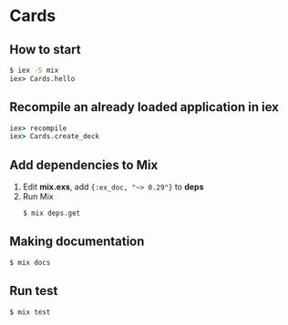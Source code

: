 # Cards
## How to start
```cmd
$ iex -S mix
iex> Cards.hello
```
## Recompile an already loaded application in iex
```cmd
iex> recompile
iex> Cards.create_deck
```
## Add dependencies to Mix
1. Edit **mix.exs**, add `{:ex_doc, "~> 0.29"}` to **deps**
2. Run Mix
   ```cmd
   $ mix deps.get
   ```
## Making documentation
```cmd
$ mix docs
```
## Run test
```cmd
$ mix test
```